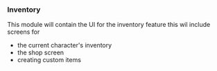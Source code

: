 ### Inventory
This module will contain the UI for the inventory feature
this wil include screens for
- the current character's inventory
- the shop screen
- creating custom items